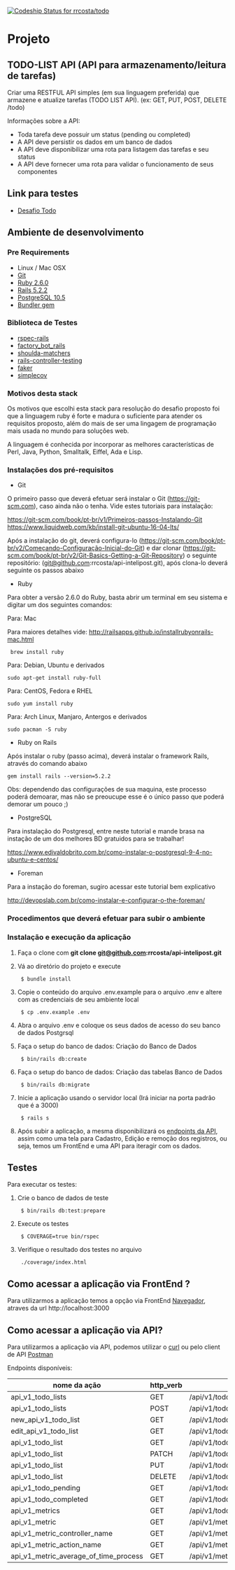 [![Codeship Status for rrcosta/todo](https://app.codeship.com/projects/9dbcab20-0229-0137-5dbb-7e8fe215f724/status?branch=master)](/projects/325023)


# Projeto

## TODO-LIST API (API para armazenamento/leitura de tarefas)

Criar uma RESTFUL API simples (em sua linguagem preferida) que armazene e atualize tarefas (TODO LIST
API). (ex: GET, PUT, POST, DELETE /todo)

Informações sobre a API:

* Toda tarefa deve possuir um status (pending ou completed)
* A API deve persistir os dados em um banco de dados
* A API deve disponibilizar uma rota para listagem das tarefas e seu status
* A API deve fornecer uma rota para validar o funcionamento de seus componentes 

## Link para testes

* [Desafio Todo ](https://todo-itau-dev.herokuapp.com)


## Ambiente de desenvolvimento

### Pre Requirements
* Linux / Mac OSX
* [Git](https://git-scm.com)
* [Ruby 2.6.0](https://www.ruby-lang.org)
* [Rails 5.2.2](https://www.ruby-lang.org)
* [PostgreSQL 10.5](https://www.postgresql.org)
* [Bundler gem](https://github.com/bundler/bundler)

### Biblioteca de Testes

* [rspec-rails](https://github.com/rspec/rspec-rails)
* [factory_bot_rails](https://github.com/thoughtbot/factory_bot_rails)
* [shoulda-matchers](https://github.com/thoughtbot/shoulda-matchers)
* [rails-controller-testing](https://github.com/rails/rails-controller-testing)
* [faker](https://github.com/stympy/faker)
* [simplecov](https://github.com/colszowka/simplecov)

### Motivos desta stack

Os motivos que escolhi esta stack para resolução do desafio proposto foi que a linguagem ruby é forte e madura o suficiente para atender os requisitos proposto, além do mais de ser uma lingagem de programação mais usada no mundo para soluções web.

A linguagem é conhecida por incorporar as melhores características de Perl, Java, Python, Smalltalk, Eiffel, Ada e Lisp.

### Instalações dos pré-requisitos

* Git

O primeiro passo que deverá efetuar será instalar o Git (https://git-scm.com), caso ainda não o tenha.
Vide estes tutoriais para instalação: 

  https://git-scm.com/book/pt-br/v1/Primeiros-passos-Instalando-Git
  https://www.liquidweb.com/kb/install-git-ubuntu-16-04-lts/


Após a instalação do git, deverá configura-lo (https://git-scm.com/book/pt-br/v2/Começando-Configuração-Inicial-do-Git) e dar clonar (https://git-scm.com/book/pt-br/v2/Git-Basics-Getting-a-Git-Repository) o seguinte repositório: (git@github.com:rrcosta/api-intelipost.git), após clona-lo deverá seguinte os passos abaixo

* Ruby

Para obter a versão 2.6.0 do Ruby, basta abrir um terminal em seu sistema e digitar um dos seguintes comandos:

Para: Mac

Para maiores detalhes vide: http://railsapps.github.io/installrubyonrails-mac.html

```
 brew install ruby
```

Para: Debian, Ubuntu e derivados

```
sudo apt-get install ruby-full 
```

Para: CentOS, Fedora e RHEL

```
sudo yum install ruby
```

Para: Arch Linux, Manjaro, Antergos e derivados

```
sudo pacman -S ruby
```

* Ruby on Rails

Após instalar o ruby (passo acima), deverá instalar o framework Rails, através do comando abaixo

```
gem install rails --version=5.2.2
```

Obs: dependendo das configurações de sua maquina, este processo poderá demoarar, mas não se preoucupe esse é o único passo que poderá demorar um pouco ;)

* PostgreSQL

Para instalação do Postgresql, entre neste tutorial e mande brasa na instação de um dos melhores BD gratuidos para se trabalhar!

https://www.edivaldobrito.com.br/como-instalar-o-postgresql-9-4-no-ubuntu-e-centos/

* Foreman

Para a instação do foreman, sugiro acessar este tutorial bem explicativo

http://devopslab.com.br/como-instalar-e-configurar-o-the-foreman/



### Procedimentos que deverá efetuar para subir o ambiente

### Instalação e execução da aplicação

1. Faça o clone com **git clone git@github.com:rrcosta/api-intelipost.git**

2. Vá ao diretório do projeto e execute

        $ bundle install

3. Copie o conteúdo do arquivo .env.example para o arquivo .env e altere com as credenciais de seu ambiente local

        $ cp .env.example .env

4. Abra o arquivo .env e coloque os seus dados de acesso do seu banco de dados Postgrsql

5. Faça o setup do banco de dados: Criação do Banco de Dados

        $ bin/rails db:create

6. Faça o setup do banco de dados: Criação das tabelas Banco de Dados

        $ bin/rails db:migrate

7. Inicie a aplicação usando o servidor local (Irá iniciar na porta padrão que é a 3000)

        $ rails s

8. Após subir a aplicação, a mesma disponibilizará os [endpoints da API](http://localhost:3000/api/v1/todo_lists), assim como uma tela para Cadastro, Edição e remoção dos registros, ou seja, temos um FrontEnd e uma API para iteragir com os dados.


## Testes

Para executar os testes:

1. Crie o banco de dados de teste

        $ bin/rails db:test:prepare

2. Execute os testes

        $ COVERAGE=true bin/rspec

3. Verifique o resultado dos testes no arquivo

        ./coverage/index.html


## Como acessar a aplicação via FrontEnd ?

Para utilizarmos a aplicação temos a opção via FrontEnd [Navegador](http://localhost:3000), atraves da url http://localhost:3000

## Como acessar a aplicação via API?

Para utilizarmos a aplicação via API, podemos utilizar o [curl](https://curl.haxx.se) ou pelo client de API [Postman](https://www.getpostman.com)

Endpoints disponíveis: 

| nome da ação                             |  http_verb   |  Endpoint
| ---------------------------------------- | ------------ | ------------------------------------- 
| api_v1_todo_lists                        |   GET        | /api/v1/todo_lists(.:format)
| api_v1_todo_lists                        |   POST       | /api/v1/todo_lists(.:format)
| new_api_v1_todo_list                     |   GET        | /api/v1/todo_lists/new(.:format)
| edit_api_v1_todo_list                    |   GET        | /api/v1/todo_lists/:id/edit(.:format)
| api_v1_todo_list                         |   GET        | /api/v1/todo_lists/:id(.:format)
| api_v1_todo_list                         |   PATCH      | /api/v1/todo_lists/:id(.:format)
| api_v1_todo_list                         |   PUT        | /api/v1/todo_lists/:id(.:format)
| api_v1_todo_list                         |   DELETE     | /api/v1/todo_lists/:id(.:format)
| api_v1_todo_pending                      |   GET        | /api/v1/todo_pending(.:format)
| api_v1_todo_completed                    |   GET        | /api/v1/todo_completed(.:format) 
| api_v1_metrics                           |   GET        | /api/v1/todo_completed(.:format)
| api_v1_metric                            |   GET        | /api/v1/metrics/:id(.:format)
| api_v1_metric_controller_name            |   GET        | /api/v1/metric_controller_name(.:format)
| api_v1_metric_action_name                |   GET        | /api/v1/metric_action_name(.:format)
| api_v1_metric_average_of_time_process    |   GET        | /api/v1/metric_average_of_time_process(.:format)
